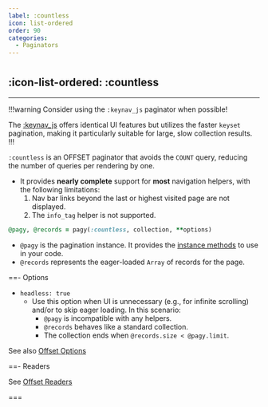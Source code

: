 ```yaml
---
label: :countless
icon: list-ordered
order: 90
categories:
  - Paginators
---
```


#

## :icon-list-ordered: :countless

---

!!!warning Consider using the `:keynav_js` paginator when possible!

The [:keynav_js](keynav_js.md) offers identical UI features but utilizes the faster `keyset` pagination, making it particularly suitable for large, slow collection results.
!!!

`:countless` is an OFFSET paginator that avoids the `COUNT` query, reducing the number of queries per rendering by one.

- It provides **nearly complete** support for **most** navigation helpers, with the following limitations:
  1. Nav bar links beyond the last or highest visited page are not displayed.
  2. The `info_tag` helper is not supported.

```ruby Controller 
@pagy, @records = pagy(:countless, collection, **options)
```

- `@pagy` is the pagination instance. It provides the [instance methods](../methods#methods) to use in your code.
- `@records` represents the eager-loaded `Array` of records for the page.

==- Options

- `headless: true`
  - Use this option when UI is unnecessary (e.g., for infinite scrolling) and/or to skip eager loading. In this scenario:
    - `@pagy` is incompatible with any helpers.
    - `@records` behaves like a standard collection.
    - The collection ends when `@records.size < @pagy.limit`.

See also [Offset Options](offset.md#options)

==- Readers

See [Offset Readers](offset.md#readers)

===
